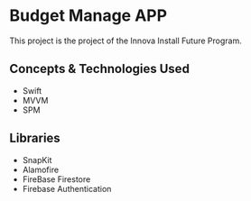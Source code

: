 # Budget Manage APP

This project is the project of the Innova Install Future Program.

## Concepts & Technologies Used
- Swift
- MVVM
- SPM

## Libraries
- SnapKit
- Alamofire
- FireBase Firestore
- Firebase Authentication
